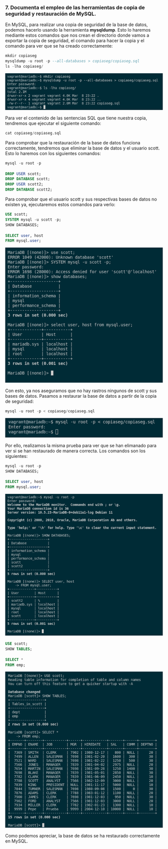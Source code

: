 ### 7. Documenta el empleo de las herramientas de copia de seguridad y restauración de MySQL.

En MySQL, para realizar una copia de seguridad de la base de datos, podemos hacerlo usando la herramienta **mysqldump**. Esto lo haremos mediante estos comandos que nos crean el directorio donde vamos a exportar la copia de seguridad, el comando para hacer la copia y el comando para ver que se ha creado correctamente:

```sql
mkdir copiaseg
mysqldump -u root -p --all-databases > copiaseg/copiaseg.sql
ls -lha copiaseg/
```

![FOTOS](img/39.png)

Para ver el contenido de las sentencias SQL que tiene nuestra copia, tendremos que ejecutar el siguiente comando:

```sql
cat copiaseg/copiaseg.sql
```

Para comprobar que la restauración de la base de datos funciona correctamente, tendremos que eliminar la base de datos y el usuario scott. Esto lo haremos con los siguientes comandos:

```sql
mysql -u root -p

DROP USER scott;
DROP DATABASE scott;
DROP USER scott2;
DROP DATABASE scott2;
```

Para comprobar que el usuario scott y sus respectivas bases de datos no existen ya, ejecutaremos estos comandos para verlo:

```sql
USE scott;
SYSTEM mysql -u scott -p;
SHOW DATABASES;

SELECT user, host 
FROM mysql.user;
```

![FOTOS](img/40.png)

Con esto, ya nos aseguramos que no hay rastros ningunos de scott y sus bases de datos. Pasamos a restaurar la base de datos a partir de la copia de seguridad:

```sql
mysql -u root -p < copiaseg/copiaseg.sql
```

![FOTOS](img/41.png)

Por ello, realizamos la misma prueba para ver que se han elimanado para ver si se han restaurado de manera correcta. Los comandos son los siguientes:

```sql
mysql -u root -p
SHOW DATABASES;

SELECT user, host 
FROM mysql.user;
```

![FOTOS](img/42.png)

```sql
USE scott;
SHOW TABLES;

SELECT * 
FROM emp;
```

![FOTOS](img/43.png)

Como podemos apreciar, la base de datos se ha restaurado correctamente en MySQL.